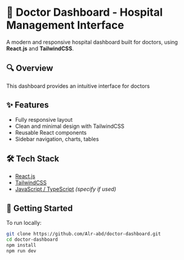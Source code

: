 # 🏥 Doctor Dashboard - Hospital Management Interface

A modern and responsive hospital dashboard built for doctors, using **React.js** and **TailwindCSS**.

## 🔍 Overview

This dashboard provides an intuitive interface for doctors

## ✨ Features
- Fully responsive layout
- Clean and minimal design with TailwindCSS
- Reusable React components
- Sidebar navigation, charts, tables

## 🛠 Tech Stack
- [React.js](https://react.dev/)
- [TailwindCSS](https://tailwindcss.com/)
- [JavaScript / TypeScript](https://www.typescriptlang.org/) *(specify if used)*

## 🚀 Getting Started

To run locally:

```bash
git clone https://github.com/Alr-abd/doctor-dashboard.git
cd doctor-dashboard
npm install
npm run dev
